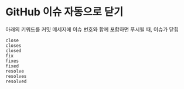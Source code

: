 # GitHub 이슈 자동으로 닫기

아래의 키워드를 커밋 메세지에 이슈 번호와 함께 포함하면 푸시될 때, 이슈가 닫힘

```
close
closes
closed
fix
fixes
fixed
resolve
resolves
resolved
```
